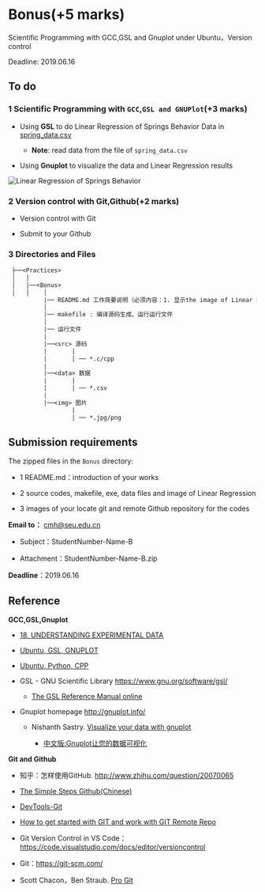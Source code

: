 # Bonus(+5 marks) 

Scientific Programming with GCC,GSL and Gnuplot under Ubuntu，Version control

Deadline: 2019.06.16
 
## To do

### 1 Scientific Programming with `GCC`,`GSL and GNUPlot`(+3 marks) 

* Using **GSL** to do Linear Regression of Springs Behavior Data in [spring_data.csv](./data/spring_data.csv)

  * **Note**: read data from the file of `spring_data.csv`

* Using **Gnuplot** to visualize the  data and Linear Regression results 

![Linear Regression of Springs Behavior](./img/spring.jpg)

### 2 Version control with Git,Github(+2 marks)
 
* Version control with Git

* Submit to your Github 

### 3 Directories and Files

```txt
 ├──<Practices>
 │   │ 
 │   |──<Bonus> 
 │   │    │ 
          |── README.md 工作简要说明（必须内容：1. 显示the image of Linear Regression 2. github仓库的网址和截图）
          │
          |── makefile : 编译源码生成、运行运行文件
          │ 
          |── 运行文件
          |
          |──<src> 源码
          |       |
          |       │ ── *.c/cpp
          |
          |──<data> 数据
          |       |
          |       │ ── *.csv   
          | 
          |──<img> 图片
                  |
                  │ ── *.jpg/png
``` 

## Submission requirements

The zipped files in the `Bonus` directory:

* 1 README.md：introduction of your works

* 2 source codes, makefile, exe, data files and image of Linear Regression 

* 3 images of your locate git and remote Github repository for the codes

**Email to：** cmh@seu.edu.cn

   * Subject：StudentNumber-Name-B
  
   * Attachment：StudentNumber-Name-B.zip

**Deadline**：2019.06.16

## Reference

**GCC,GSL,Gnuplot**

* [18. UNDERSTANDING EXPERIMENTAL DATA](http://nbviewer.ipython.org/github/PySEE/home/tree/S2019/notebook/Unit5-1-18_UNDERSTANDING_EXPERIMENTAL_DATA.ipynb)

* [Ubuntu, GSL, GNUPLOT](http://nbviewer.ipython.org/github/PySEE/home/tree/S2019/notebook/Unit8-5-Ubuntu_GSL_GNUPLOT.ipynb)

* [Ubuntu, Python, CPP](https://github.com/PySEE/home/blob/S2019/guide/Ubuntu-Python-CPP(Chinese).md)

* GSL - GNU Scientific Library https://www.gnu.org/software/gsl/

   * [The GSL Reference Manual online]( https://www.gnu.org/software/gsl/doc/html/index.html)

* Gnuplot homepage http://gnuplot.info/

   * Nishanth Sastry. [Visualize your data with gnuplot](http://fitzkee.chemistry.msstate.edu/sites/default/files/ch8990/ibm-gnuplot.pdf)
  
      * [中文版:Gnuplot让您的数据可视化](https://www.ibm.com/developerworks/cn/linux/l-gnuplot/)

**Git and Github**

* 知乎：怎样使用GitHub. http://www.zhihu.com/question/20070065

* [The Simple Steps Github(Chinese)](https://github.com/PySEE/home/blob/S2019/guide/TheSimpleStepsGithub(Chinese).md)

* [DevTools-Git](http://nbviewer.jupyter.org/github/PySEE/home/blob/S2019/notebook/Unit7-5-DevTools-Git.ipynb)

* [How to get started with GIT and work with GIT Remote Repo](http://www3.ntu.edu.sg/home/ehchua/programming/howto/Git_HowTo.html)

* Git Version Control in VS Code：https://code.visualstudio.com/docs/editor/versioncontrol

* Git：https://git-scm.com/

* Scott Chacon，Ben Straub. [Pro Git]( https://git-scm.com/book/en/v2/Getting-Started-About-Version-Control)



